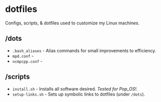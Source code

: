 # dotfiles
Configs, scripts, &amp; dotfiles used to customize my Linux machines.

## /dots
* `.bash_aliases` - Alias commands for small improvements to efficiency.
* `mpd.conf` - 
* `ncmpcpp.conf` - 

## /scripts
* `install.sh` - Installs all software desired. *Tested for Pop_OS!.*
* `setup-links.sh` - Sets up symbolic links to dotfiles (under `/dots`).
